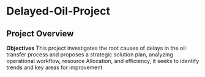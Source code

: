 # Delayed-Oil-Project

## Project Overview
**Objectives**
This project investigates the root causes of delays in the oil transfer process and proposes a strategic solution plan, analyzing operational workflow, resource Allocation, and efficiency, it seeks to identify trends and key areas for improvement 
